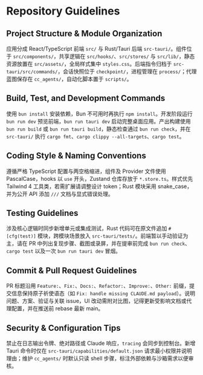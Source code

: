 # Repository Guidelines

## Project Structure & Module Organization
应用分成 React/TypeScript 前端 `src/` 与 Rust/Tauri 后端 `src-tauri/`。组件位于 `src/components/`，共享逻辑在 `src/hooks/`、`src/stores/` 与 `src/lib/`，静态资源放置在 `src/assets/`，全局样式集中 `styles.css`。后端指令归档于 `src-tauri/src/commands/`，会话快照位于 `checkpoint/`，进程管理在 `process/`；代理蓝图保存在 `cc_agents/`，自动化脚本置于 `scripts/`。

## Build, Test, and Development Commands
使用 `bun install` 安装依赖，Bun 不可用时再执行 `npm install`。开发阶段运行 `bun run dev` 预览前端，`bun run tauri dev` 启动完整桌面应用。产出构建使用 `bun run build` 或 `bun run tauri build`，静态检查通过 `bun run check`，并在 `src-tauri/` 执行 `cargo fmt`、`cargo clippy --all-targets`、`cargo test`。

## Coding Style & Naming Conventions
遵循严格 TypeScript 配置与两空格缩进，组件及 Provider 文件使用 PascalCase，hooks 以 `use` 开头，Zustand 仓库存放于 `*.store.ts`。样式优先 Tailwind 4 工具类，若需扩展请调整设计 token；Rust 模块采用 snake_case，并为公开 API 添加 `///` 文档与显式错误处理。

## Testing Guidelines
涉及核心逻辑时同步新增单元或集成测试，Rust 代码可在原文件追加 `#[cfg(test)]` 模块，跨模块场景放入 `src-tauri/tests/`。前端暂以手动验证为主，请在 PR 中列出复现步骤、截图或录屏，并在提审前完成 `bun run check`、`cargo test` 以及一次 `bun run tauri dev` 冒烟。

## Commit & Pull Request Guidelines
PR 标题沿用 `Feature:`、`Fix:`、`Docs:`、`Refactor:`、`Improve:`、`Other:` 前缀，提交信息保持原子祈使语态（如 `Fix: handle missing CLAUDE.md payload`）。说明问题、方案、验证与关联 issue，UI 改动需附对比图，记得更新受影响文档或代理配置，并在推送前 rebase 最新 main。

## Security & Configuration Tips
禁止在日志输出令牌、绝对路径或 Claude 响应，`tracing` 会同步到控制台。新增 Tauri 命令时仅在 `src-tauri/capabilities/default.json` 请求最小权限并说明理由；维护 `cc_agents/` 时默认只读 shell 步骤，标注外部依赖与沙箱需求以便审核。
